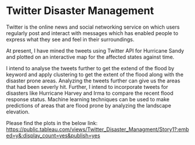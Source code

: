 # Twitter Disaster Management
Twitter is the online news and social networking service on which users regularly post and interact with messages which has enabled people to express what they see and feel in their surroundings.

At present, I have mined the tweets using Twitter API for Hurricane Sandy and plotted on an interactive map for the affected states against time. 

I intend to analyse the tweets further to get the extend of the flood by keyword and apply clustering to get the extent of the flood along with the disaster prone areas. Analyzing the tweets further can give us the areas that had been severly hit. Further, I intend to incorporate tweets for disasters like Hurricane Harvey and Irma to compare the recent flood response status. Machine learning techniques can be used to make predictions of areas that are flood prone by analyzing the landscape elevation.

Please find the plots in the below link:
https://public.tableau.com/views/Twitter_Disaster_Managment/Story1?:embed=y&:display_count=yes&publish=yes

